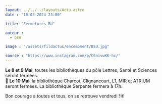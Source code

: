 ```yaml
---
layout: ../../../layouts/Actu.astro
date : "10-05-2024 23:00"

title: "Fermetures BU"

auteur :
  - bsu

image : "/assets/fildactus/encemoment/BSU.jpg"

source : "https://www.instagram.com/p/C6nivwKK-hc/"
---
```


__Le 8 et 9 Mai__, toutes les bibliothèques du pôle Lettres, Santé et Sciences seront fermées.  
🔴 __Le 10 Mai__, la bibliothèque Charcot, Clignancourt, L1, MIR et ATRIUM seront fermées. La bibliothèque Serpente fermera à 17h.

Bon courage à toutes et tous, on se retrouve vendredi !☀️